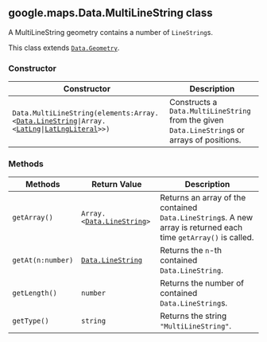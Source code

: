 <h2 id="Data.MultiLineString">
google.maps.Data.MultiLineString
class
</h2><p>A MultiLineString geometry contains a number of <code>LineString</code>s.</p><p>This class extends
<code><a href="#Data.Geometry">Data.Geometry</a></code>.
</p><h3>Constructor</h3><table summary="class Data.MultiLineString - Constructor" width="100%">
<thead>
<tr><th>Constructor</th>
<th>Description</th>
</tr></thead>
<tbody>
<tr>
<td><code>Data.MultiLineString(elements:Array.&lt;<a href="#Data.LineString">Data.LineString</a>|Array.&lt;<a href="#LatLng">LatLng</a>|<a href="#LatLngLiteral">LatLngLiteral</a>&gt;&gt;)</code></td>
<td>Constructs a <code>Data.MultiLineString</code> from the given <code>Data.LineString</code>s or arrays of positions.</td>
</tr>
</tbody>
</table><h3>Methods</h3><table summary="class Data.MultiLineString - Methods" width="100%">
<thead>
<tr><th>Methods</th>
<th>Return Value</th>
<th>Description</th>
</tr></thead>
<tbody>
<tr>
<td><code>getArray()</code></td>
<td><code>Array.&lt;<a href="#Data.LineString">Data.LineString</a>&gt;</code></td>
<td>Returns an array of the contained <code>Data.LineString</code>s. A new array is returned each time <code>getArray()</code> is called.</td>
</tr>
<tr>
<td><code>getAt(n:number)</code></td>
<td><code><a href="#Data.LineString">Data.LineString</a></code></td>
<td>Returns the <code>n</code>-th contained <code>Data.LineString</code>.</td>
</tr>
<tr>
<td><code>getLength()</code></td>
<td><code>number</code></td>
<td>Returns the number of contained <code>Data.LineString</code>s.</td>
</tr>
<tr>
<td><code>getType()</code></td>
<td><code>string</code></td>
<td>Returns the string <code>"MultiLineString"</code>.</td>
</tr>
</tbody>
</table>